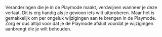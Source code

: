 Veranderingen die je in de Playmode maakt, verdwijnen wanneer je deze verlaat. Dit is erg handig als je gewoon iets wilt uitproberen. Maar het is gemakkelijk om per ongeluk wijzigingen aan te brengen in de Playmode. Zorg er dus altijd voor dat je de Playmode afsluit voordat je wijzigingen aanbrengt die je wilt behouden.
